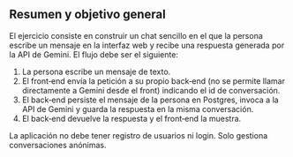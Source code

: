 ## Resumen y objetivo general
El ejercicio consiste en construir un chat sencillo en el que la persona escribe un mensaje en la interfaz
web y recibe una respuesta generada por la API de Gemini. El flujo debe ser el siguiente:

1. La persona escribe un mensaje de texto.
2. El front‑end envía la petición a su propio back‑end (no se permite llamar directamente a Gemini
desde el front) indicando el id de conversación.
3. El back‑end persiste el mensaje de la persona en Postgres, invoca a la API de Gemini y guarda la
respuesta en la misma conversación.
4. El back‑end devuelve la respuesta y el front‑end la muestra.

La aplicación no debe tener registro de usuarios ni login. Solo gestiona conversaciones anónimas.
